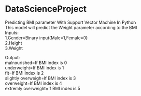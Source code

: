 # DataScienceProject
Predicting BMI parameter With Support Vector Machine In Python<br/>
This model will predict the Weight parameter according to the BMI<br/>
Inputs:<br/>
1.Gender=Binary input(Male=1,Female=0)<br/>
2.Height<br/>
3.Weight<br/>

Output:<br/>
malnourished=If BMI index is 0<br/>
underweight=If BMI index is 1<br/>
fit=If BMI index is 2<br/>
slightly overweigh=If BMI index is 3<br/>
overweight=If BMI index is 4<br/>
extremly overweight=If BMI index is 5<br/>

